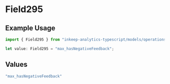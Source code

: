 # Field295

## Example Usage

```typescript
import { Field295 } from "inkeep-analytics-typescript/models/operations";

let value: Field295 = "max_hasNegativeFeedback";
```

## Values

```typescript
"max_hasNegativeFeedback"
```